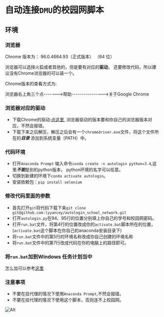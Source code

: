 # 自动连接`DMU`的校园网脚本

## 环境

### 浏览器

Chrome 版本为： 96.0.4664.93（正式版本） （64 位）

浏览器可以选择火狐或者其他的，但是要有对应的**驱动**， 还要修改代码，所以建议没有Chrome浏览器的可以装一个。

Chrome版本的查看方式为:

浏览器右上角三个点------->帮助---------------->关于Google Chrome

### 浏览器对应的驱动

- 下载Chrome的驱动:[点这里](https://chromedriver.chromium.org/downloads), 浏览器驱动的版本要和你自己的浏览器版本对应，不然会报错。
- 下载下来之后解压，解压之后会有一个`chromedriver.exe`文件，将这个文件所在的***目录*** 添加到系统变量（PATH）中。

### 代码环境

- 打开`Anaconda Prompt` 输入命令`conda create -n autologin python=3.4`,这里***不能***是别的python版本， python环境的名字可以任意。
- 切换到新建的环境下`conda activate autologin`。
-  安装依赖包：`pip install selenium `

### 修改代码里面的参数

- 首先打开`git`将代码下载下来`git clone git@github.com:lyyancey/autologin_school_network.git`
- 打开`autologin.py`在94、95行的位置分别填上你自己的学号和校园网密码。
- 打开`run.bat`文件，将第4行的位置改成你的`activate.bat`脚本所在的位置，(`activate.bat`这个脚本在你自己的anaconda安装目录下)
- 将`run.bat`文件中的第5行的环境名称改成你自己创建的环境名称
- 将`run.bat`文件中的第7行改成代码在你的电脑上的路径即可。

### 将`run.bat`加到Windows 任务计划当中

怎么加可以参考[这里](https://github.com/lyyancey/daily_report)

### 注意事项

- 不要在挂代理的情况下使用`Anaconda Prompt`,不然会报错。
- 不要在挂代理的情况下使用这个脚本，否则连不上校园网。

![Alt](https://repobeats.axiom.co/api/embed/f4dd2058df9141bd2b115eba406370069e1fe7db.svg "Repobeats analytics image")